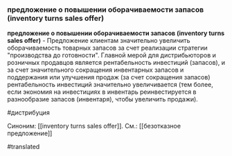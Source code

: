 ### предложение о повышении оборачиваемости запасов (inventory turns sales offer)

**предложение о повышении оборачиваемости запасов (inventory turns sales offer)** - Предложение клиентам значительно увеличить оборачиваемость товарных запасов за счет реализации стратегии "производства до готовности". Главной мерой для дистрибьюторов и розничных продавцов является рентабельность инвестиций (запасов), и за счет значительного сокращения инвентарных запасов и поддержания или улучшения продаж (за счет сокращения запасов) рентабельность инвестиций значительно увеличивается (тем более, если экономия на инвестициях в инвентарь реинвестируется в разнообразие запасов (инвентаря), чтобы увеличить продажи).

#дистрибуция

Синоним: [[inventory turns sales offer]].
См.: [[безотказное предложение]]

#translated
